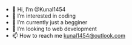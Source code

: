 - 👋 Hi, I’m @Kunal1454
- 👀 I’m interested in coding  
- 🌱 I’m currently just a begginer  
- 💞️ I’m looking to web development  
- 📫 How to reach me kunal1454@outlook.com

<!---
Kunal1454/Kunal1454 is a ✨ special ✨ repository because its `README.md` (this file) appears on your GitHub profile.
You can click the Preview link to take a look at your changes.
--->
